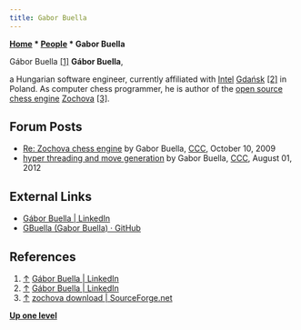 ```yaml
---
title: Gabor Buella
---
```

**[Home](Home "Home") * [People](People "People") * Gabor Buella**

[](File:GaborBuella.jpg) Gábor Buella <a id="cite-note-1" href="#cite-ref-1">[1]</a>
**Gábor Buella**,

a Hungarian software engineer, currently affiliated with [Intel](Intel "Intel") [Gdańsk](https://en.wikipedia.org/wiki/Gda%C5%84sk) <a id="cite-note-2" href="#cite-ref-2">[2]</a> in Poland.
As computer chess programmer, he is author of the [open source chess engine](Category:Open_Source "Category:Open Source") [Zochova](Zochova "Zochova")
<a id="cite-note-3" href="#cite-ref-3">[3]</a>.

## Forum Posts

- [Re: Zochova chess engine](http://www.talkchess.com/forum/viewtopic.php?t=30009&start=13) by Gabor Buella, [CCC](CCC "CCC"), October 10, 2009
- [hyper threading and move generation](http://www.talkchess.com/forum/viewtopic.php?t=44658) by Gabor Buella, [CCC](CCC "CCC"), August 01, 2012

## External Links

- [Gábor Buella | LinkedIn](https://www.linkedin.com/in/buellagabor/)
- [GBuella (Gabor Buella) · GitHub](https://github.com/GBuella)

## References

1. <a id="cite-ref-1" href="#cite-note-1">↑</a> [Gábor Buella | LinkedIn](https://www.linkedin.com/in/buellagabor/)
1. <a id="cite-ref-2" href="#cite-note-2">↑</a> [Gábor Buella | LinkedIn](https://www.linkedin.com/in/buellagabor/)
1. <a id="cite-ref-3" href="#cite-note-3">↑</a> [zochova download | SourceForge.net](https://sourceforge.net/projects/zochova/)

**[Up one level](People "People")**

